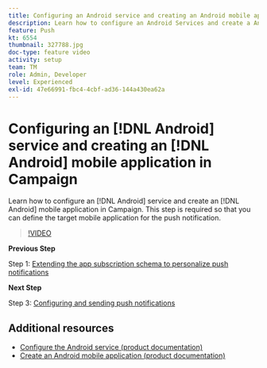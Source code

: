 ```yaml
---
title: Configuring an Android service and creating an Android mobile application in Campaign
description: Learn how to configure an Android Services and create a Android mobile application in Campaign. That is required for us to define the Neotrip app as the target for the push notification.
feature: Push
kt: 6554
thumbnail: 327788.jpg
doc-type: feature video
activity: setup
team: TM
role: Admin, Developer
level: Experienced
exl-id: 47e66991-fbc4-4cbf-ad36-144a430ea62a
---
```

# Configuring an [!DNL Android] service and creating an [!DNL Android] mobile application in Campaign

Learn how to configure an [!DNL Android] service and create an [!DNL Android] mobile application in Campaign. This step is required so that you can define the target mobile application for the push notification.

>[!VIDEO](https://video.tv.adobe.com/v/327788?quality=12)
 
**Previous Step**

Step 1: [Extending the app subscription schema to personalize push notifications](/help/tutorial-getting-started-with-push-notifications-for-android/extending-the-app-subscription-schema.md)

**Next Step**

Step 3: [Configuring and sending push notifications](/help/tutorial-getting-started-with-push-notifications-for-android/configuring-and-sending-push-notifications.md)

## Additional resources

* [Configure the Android service (product documentation)](https://experienceleague.adobe.com/docs/campaign-classic/using/sending-messages/sending-push-notifications/configure-the-mobile-app/configuring-the-mobile-application-android.html#configuring-android-service)
* [Create an Android mobile application (product documentation)](https://experienceleague.adobe.com/docs/campaign-classic/using/sending-messages/sending-push-notifications/configure-the-mobile-app/configuring-the-mobile-application-android.html#creating-android-app)
